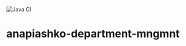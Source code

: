 ![Java CI](https://github.com/Brest-Java-Course-2020/anapiashko-department-mngmnt/workflows/Java%20CI/badge.svg)
# anapiashko-department-mngmnt
